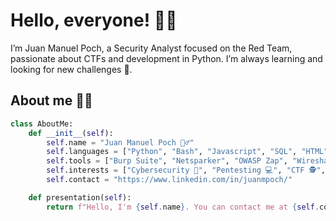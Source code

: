 # Hello, everyone! 👋🏻

I’m Juan Manuel Poch, a Security Analyst focused on the Red Team, passionate about CTFs and development in Python. I’m always learning and looking for new challenges 🚀.

## About me 👨‍💻

```python
class AboutMe:
    def __init__(self):
        self.name = "Juan Manuel Poch 🙋‍♂️"
        self.languages = ["Python", "Bash", "Javascript", "SQL", "HTML", "CSS"]
        self.tools = ["Burp Suite", "Netsparker", "OWASP Zap", "Wireshark", "Nmap", "Metasploit"]
        self.interests = ["Cybersecurity 🔐", "Pentesting 💻", "CTF 🕵️", "Python Automate ⚙️"]
        self.contact = "https://www.linkedin.com/in/juanmpoch/"

    def presentation(self):
        return f"Hello, I'm {self.name}. You can contact me at {self.contact}."
